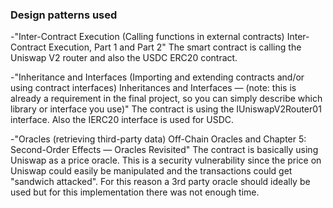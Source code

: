 ### Design patterns used

-"Inter-Contract Execution (Calling functions in external contracts) Inter-Contract Execution, Part 1 and Part 2"
The smart contract is calling the Uniswap V2 router and also the USDC ERC20 contract.

-"Inheritance and Interfaces (Importing and extending contracts and/or using contract interfaces) Inheritances and Interfaces — (note: this is already a requirement in the final project, so you can simply describe which library or interface you use)"
The contract is using the IUniswapV2Router01 interface. Also the IERC20 interface is used for USDC.

-"Oracles (retrieving third-party data) Off-Chain Oracles and Chapter 5: Second-Order Effects — Oracles Revisited"
The contract is basically using Uniswap as a price oracle. This is a security vulnerability since the price on Uniswap
could easily be manipulated and the transactions could get "sandwich attacked". For this reason a 3rd party oracle should
ideally be used but for this implementation there was not enough time.
